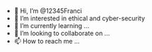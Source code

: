 - 👋 Hi, I’m @12345Franci
- 👀 I’m interested in ethical and cyber-security
- 🌱 I’m currently learning ...
- 💞️ I’m looking to collaborate on ...
- 📫 How to reach me ...

<!---
12345Franci/12345Franci is a ✨ special ✨ repository because its `README.md` (this file) appears on your GitHub profile.
You can click the Preview link to take a look at your changes.
--->
